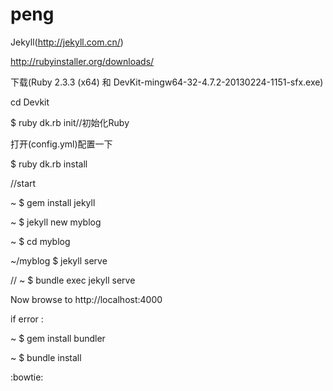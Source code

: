 # peng


Jekyll(http://jekyll.com.cn/)

http://rubyinstaller.org/downloads/

下载(Ruby 2.3.3 (x64) 和 DevKit-mingw64-32-4.7.2-20130224-1151-sfx.exe)

cd Devkit

$  ruby dk.rb init//初始化Ruby

   打开(config.yml)配置一下

$  ruby dk.rb install

//start

~ $ gem install jekyll

~ $ jekyll new myblog

~ $ cd myblog

~/myblog $ jekyll serve

// ~ $ bundle exec jekyll serve

 Now browse to http://localhost:4000


 if error :

 ~ $ gem install bundler

 ~ $ bundle install

 :bowtie:
